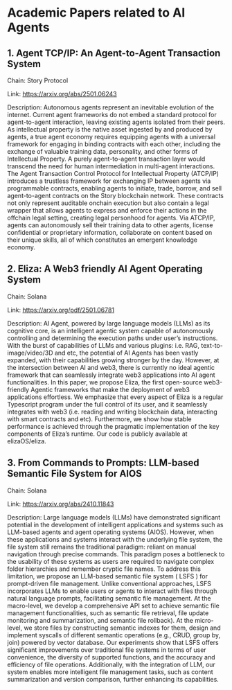 # Academic Papers related to AI Agents

## 1. Agent TCP/IP: An Agent-to-Agent Transaction System

Chain: Story Protocol

Link: https://arxiv.org/abs/2501.06243

Description: Autonomous agents represent an inevitable evolution of the internet. Current agent frameworks do not embed a standard protocol for agent-to-agent interaction, leaving existing agents isolated from their peers. As intellectual property is the native asset ingested by and produced by agents, a true agent economy requires equipping agents with a universal framework for engaging in binding contracts with each other, including the exchange of valuable training data, personality, and other forms of Intellectual Property. A purely agent-to-agent transaction layer would transcend the need for human intermediation in multi-agent interactions. The Agent Transaction Control Protocol for Intellectual Property (ATCP/IP) introduces a trustless framework for exchanging IP between agents via programmable contracts, enabling agents to initiate, trade, borrow, and sell agent-to-agent contracts on the Story blockchain network. These contracts not only represent auditable onchain execution but also contain a legal wrapper that allows agents to express and enforce their actions in the offchain legal setting, creating legal personhood for agents. Via ATCP/IP, agents can autonomously sell their training data to other agents, license confidential or proprietary information, collaborate on content based on their unique skills, all of which constitutes an emergent knowledge economy.




## 2. Eliza: A Web3 friendly AI Agent Operating System

Chain: Solana

Link: https://arxiv.org/pdf/2501.06781

Description:  AI Agent, powered by large language models (LLMs) as its cognitive core, is an
intelligent agentic system capable of autonomously controlling and determining
the execution paths under user’s instructions. With the burst of capabilities of
LLMs and various plugins: i.e. RAG, text-to-image/video/3D and etc, the potential
of AI Agents has been vastly expanded, with their capabilities growing stronger
by the day. However, at the intersection between AI and web3, there is currently
no ideal agentic framework that can seamlessly integrate web3 applications into
AI agent functionalities. In this paper, we propose Eliza, the first open-source
web3-friendly Agentic frameworks that make the deployment of web3 applications
effortless. We emphasize that every aspect of Eliza is a regular Typescript program
under the full control of its user, and it seamlessly integrates with web3 (i.e.
reading and writing blockchain data, interacting with smart contracts and etc).
Furthermore, we show how stable performance is achieved through the pragmatic
implementation of the key components of Eliza’s runtime. Our code is publicly
available at elizaOS/eliza.



## 3. From Commands to Prompts: LLM-based Semantic File System for AIOS

Chain: Solana

Link: https://arxiv.org/abs/2410.11843

Description: Large language models (LLMs) have demonstrated significant potential in the development of intelligent applications and systems such as LLM-based agents and agent operating systems (AIOS). However, when these applications and systems interact with the underlying file system, the file system still remains the traditional paradigm: reliant on manual navigation through precise commands. This paradigm poses a bottleneck to the usability of these systems as users are required to navigate complex folder hierarchies and remember cryptic file names. To address this limitation, we propose an LLM-based semantic file system ( LSFS ) for prompt-driven file management. Unlike conventional approaches, LSFS incorporates LLMs to enable users or agents to interact with files through natural language prompts, facilitating semantic file management. At the macro-level, we develop a comprehensive API set to achieve semantic file management functionalities, such as semantic file retrieval, file update monitoring and summarization, and semantic file rollback). At the micro-level, we store files by constructing semantic indexes for them, design and implement syscalls of different semantic operations (e.g., CRUD, group by, join) powered by vector database. Our experiments show that LSFS offers significant improvements over traditional file systems in terms of user convenience, the diversity of supported functions, and the accuracy and efficiency of file operations. Additionally, with the integration of LLM, our system enables more intelligent file management tasks, such as content summarization and version comparison, further enhancing its capabilities.





